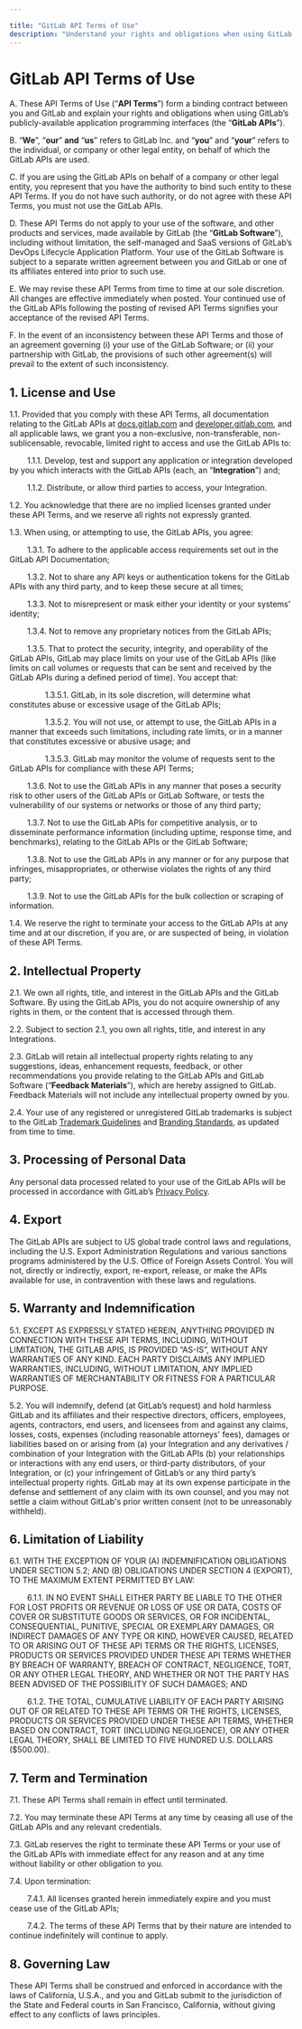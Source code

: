 ```yaml
---

title: "GitLab API Terms of Use"
description: "Understand your rights and obligations when using GitLab’s publicly-available APIs"
---
```


# GitLab API Terms of Use

A. These API Terms of Use (“**API Terms**”) form a binding contract between you and GitLab and explain your rights and obligations when using GitLab’s publicly-available application programming interfaces (the “**GitLab APIs**”).

B. “**We**”, “**our**” **and** “**us**” refers to GitLab Inc. and “**you**” and “**your**” refers to the individual, or company or other legal entity, on behalf of which the GitLab APIs are used.

C. If you are using the GitLab APIs on behalf of a company or other legal entity, you represent that you have the authority to bind such entity to these API Terms. If you do not have such authority, or do not agree with these API Terms, you must not use the GitLab APIs.

D. These API Terms do not apply to your use of the software, and other products and services, made available by GitLab (the “**GitLab Software**”), including without limitation, the self-managed and SaaS versions of GitLab’s DevOps Lifecycle Application Platform. Your use of the GitLab Software is subject to a separate written agreement between you and GitLab or one of its affiliates entered into prior to such use.

E. We may revise these API Terms from time to time at our sole discretion. All changes are effective immediately when posted. Your continued use of the GitLab APIs following the posting of revised API Terms signifies your acceptance of the revised API Terms.

F. In the event of an inconsistency between these API Terms and those of an agreement governing (i) your use of the GitLab Software; or (ii) your partnership with GitLab, the provisions of such other agreement(s) will prevail to the extent of such inconsistency.

## 1. License and Use

1.1. Provided that you comply with these API Terms, all documentation relating to the GitLab APIs at [docs.gitlab.com](https://docs.gitlab.com/) and [developer.gitlab.com](http://developer.gitlab.com), and all applicable laws, we grant you a non-exclusive, non-transferable, non-sublicensable, revocable, limited right to access and use the GitLab APIs to:

&nbsp;&nbsp;&nbsp;&nbsp;&nbsp;&nbsp;&nbsp;&nbsp;1.1.1. Develop, test and support any application or integration developed by you which interacts with the GitLab APIs (each, an “**Integration**”) and;

&nbsp;&nbsp;&nbsp;&nbsp;&nbsp;&nbsp;&nbsp;&nbsp;1.1.2. Distribute, or allow third parties to access, your Integration.

1.2. You acknowledge that there are no implied licenses granted under these API Terms, and we reserve all rights not expressly granted.

1.3. When using, or attempting to use, the GitLab APIs, you agree:

&nbsp;&nbsp;&nbsp;&nbsp;&nbsp;&nbsp;&nbsp;&nbsp;1.3.1. To adhere to the applicable access requirements set out in the GitLab API Documentation;

&nbsp;&nbsp;&nbsp;&nbsp;&nbsp;&nbsp;&nbsp;&nbsp;1.3.2. Not to share any API keys or authentication tokens for the GitLab APIs with any third party, and to keep these secure at all times;

&nbsp;&nbsp;&nbsp;&nbsp;&nbsp;&nbsp;&nbsp;&nbsp;1.3.3. Not to misrepresent or mask either your identity or your systems’ identity;

&nbsp;&nbsp;&nbsp;&nbsp;&nbsp;&nbsp;&nbsp;&nbsp;1.3.4. Not to remove any proprietary notices from the GitLab APIs;

&nbsp;&nbsp;&nbsp;&nbsp;&nbsp;&nbsp;&nbsp;&nbsp;1.3.5. That to protect the security, integrity, and operability of the GitLab APIs, GitLab may place limits on your use of the GitLab APIs (like limits on call volumes or requests that can be sent and received by the GitLab APIs during a defined period of time). You accept that:

&nbsp;&nbsp;&nbsp;&nbsp;&nbsp;&nbsp;&nbsp;&nbsp;&nbsp;&nbsp;&nbsp;&nbsp;&nbsp;&nbsp;&nbsp;&nbsp;1.3.5.1. GitLab, in its sole discretion, will determine what constitutes abuse or excessive usage of the GitLab APIs;

&nbsp;&nbsp;&nbsp;&nbsp;&nbsp;&nbsp;&nbsp;&nbsp;&nbsp;&nbsp;&nbsp;&nbsp;&nbsp;&nbsp;&nbsp;&nbsp;1.3.5.2. You will not use, or attempt to use, the GitLab APIs in a manner that exceeds such limitations, including rate limits, or in a manner that constitutes excessive or abusive usage; and

&nbsp;&nbsp;&nbsp;&nbsp;&nbsp;&nbsp;&nbsp;&nbsp;&nbsp;&nbsp;&nbsp;&nbsp;&nbsp;&nbsp;&nbsp;&nbsp;1.3.5.3. GitLab may monitor the volume of requests sent to the GitLab APIs for compliance with these API Terms;

&nbsp;&nbsp;&nbsp;&nbsp;&nbsp;&nbsp;&nbsp;&nbsp;1.3.6. Not to use the GitLab APIs in any manner that poses a security risk to other users of the GitLab APIs or GitLab Software, or tests the vulnerability of our systems or networks or those of any third party;

&nbsp;&nbsp;&nbsp;&nbsp;&nbsp;&nbsp;&nbsp;&nbsp;1.3.7. Not to use the GitLab APIs for competitive analysis, or to disseminate performance information (including uptime, response time, and benchmarks), relating to the GitLab APIs or the GitLab Software;

&nbsp;&nbsp;&nbsp;&nbsp;&nbsp;&nbsp;&nbsp;&nbsp;1.3.8. Not to use the GitLab APIs in any manner or for any purpose that infringes, misappropriates, or otherwise violates the rights of any third party;

&nbsp;&nbsp;&nbsp;&nbsp;&nbsp;&nbsp;&nbsp;&nbsp;1.3.9. Not to use the GitLab APIs for the bulk collection or scraping of information.

1.4. We reserve the right to terminate your access to the GitLab APIs at any time and at our discretion, if you are, or are suspected of being, in violation of these API Terms.

## 2. Intellectual Property

2.1. We own all rights, title, and interest in the GitLab APIs and the GitLab Software. By using the GitLab APIs, you do not acquire ownership of any rights in them, or the content that is accessed through them.

2.2. Subject to section 2.1, you own all rights, title, and interest in any Integrations.

2.3. GitLab will retain all intellectual property rights relating to any suggestions, ideas, enhancement requests, feedback, or other recommendations you provide relating to the GitLab APIs and GitLab Software (“**Feedback Materials**”), which are hereby assigned to GitLab. Feedback Materials will not include any intellectual property owned by you.

2.4. Your use of any registered or unregistered GitLab trademarks is subject to the GitLab [Trademark Guidelines](/handbook/marketing/brand-and-product-marketing/brand/brand-activation/trademark-guidelines) and [Branding Standards](/handbook/marketing/brand-and-product-marketing/brand/brand-activation/brand-standards/), as updated from time to time.

## 3. Processing of Personal Data

Any personal data processed related to your use of the GitLab APIs will be processed in accordance with GitLab’s [Privacy Policy](https://about.gitlab.com/privacy/).

## 4. Export

The GitLab APIs are subject to US global trade control laws and regulations, including the U.S. Export Administration Regulations and various sanctions programs administered by the U.S. Office of Foreign Assets Control. You will not, directly or indirectly, export, re-export, release, or make the APIs available for use, in contravention with these laws and regulations.

## 5. Warranty and Indemnification

5.1. EXCEPT AS EXPRESSLY STATED HEREIN, ANYTHING PROVIDED IN CONNECTION WITH THESE API TERMS, INCLUDING, WITHOUT LIMITATION, THE GITLAB APIS, IS PROVIDED “AS-IS”, WITHOUT ANY WARRANTIES OF ANY KIND. EACH PARTY DISCLAIMS ANY IMPLIED WARRANTIES, INCLUDING, WITHOUT LIMITATION, ANY IMPLIED WARRANTIES OF MERCHANTABILITY OR FITNESS FOR A PARTICULAR PURPOSE.

5.2. You will indemnify, defend (at GitLab’s request) and hold harmless GitLab and its affiliates and their respective directors, officers, employees, agents, contractors, end users, and licensees from and against any claims, losses, costs, expenses (including reasonable attorneys' fees), damages or liabilities based on or arising from (a) your Integration and any derivatives / combination of your Integration with the GitLab APIs (b) your relationships or  interactions with any end users, or third-party distributors, of your Integration, or (c) your infringement of GitLab’s or any third party’s intellectual property rights. GitLab may at its own expense participate in the defense and settlement of any claim with its own counsel, and you may not settle a claim without GitLab's prior written consent (not to be unreasonably withheld).

## 6. Limitation of Liability

6.1. WITH THE EXCEPTION OF YOUR (A) INDEMNIFICATION OBLIGATIONS UNDER SECTION 5.2; AND (B) OBLIGATIONS UNDER SECTION 4 (EXPORT), TO THE MAXIMUM EXTENT PERMITTED BY LAW:

&nbsp;&nbsp;&nbsp;&nbsp;&nbsp;&nbsp;&nbsp;&nbsp;6.1.1. IN NO EVENT SHALL EITHER PARTY BE LIABLE TO THE OTHER FOR LOST PROFITS OR REVENUE OR LOSS OF USE OR DATA, COSTS OF COVER OR SUBSTITUTE GOODS OR SERVICES, OR FOR INCIDENTAL, CONSEQUENTIAL, PUNITIVE, SPECIAL OR EXEMPLARY DAMAGES, OR INDIRECT DAMAGES OF ANY TYPE OR KIND, HOWEVER CAUSED, RELATED TO OR ARISING OUT OF THESE API TERMS OR THE RIGHTS, LICENSES, PRODUCTS OR SERVICES PROVIDED UNDER THESE API TERMS WHETHER BY BREACH OF WARRANTY, BREACH OF CONTRACT, NEGLIGENCE, TORT, OR ANY OTHER LEGAL THEORY, AND WHETHER OR NOT THE PARTY HAS BEEN ADVISED OF THE POSSIBILITY OF SUCH DAMAGES; AND

&nbsp;&nbsp;&nbsp;&nbsp;&nbsp;&nbsp;&nbsp;&nbsp;6.1.2. THE TOTAL, CUMULATIVE LIABILITY OF EACH PARTY ARISING OUT OF OR RELATED TO THESE API TERMS OR THE RIGHTS, LICENSES, PRODUCTS OR SERVICES PROVIDED UNDER THESE API TERMS, WHETHER BASED ON CONTRACT, TORT (INCLUDING NEGLIGENCE), OR ANY OTHER LEGAL THEORY, SHALL BE LIMITED TO FIVE HUNDRED U.S. DOLLARS ($500.00).

## 7. Term and Termination

7.1. These API Terms shall remain in effect until terminated.

7.2. You may terminate these API Terms at any time by ceasing all use of the GitLab APIs and any relevant credentials.

7.3. GitLab reserves the right to terminate these API Terms or your use of the GitLab APIs with immediate effect for any reason and at any time without liability or other obligation to you.

7.4. Upon termination:

&nbsp;&nbsp;&nbsp;&nbsp;&nbsp;&nbsp;&nbsp;&nbsp;7.4.1. All licenses granted herein immediately expire and you must cease use of the GitLab APIs;

&nbsp;&nbsp;&nbsp;&nbsp;&nbsp;&nbsp;&nbsp;&nbsp;7.4.2. The terms of these API Terms that by their nature are intended to continue indefinitely will continue to apply.


## 8. Governing Law

These API Terms shall be construed and enforced in accordance with the laws of California, U.S.A., and you and GitLab submit to the jurisdiction of the State and Federal courts in San Francisco, California, without giving effect to any conflicts of laws principles.
